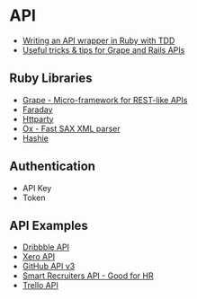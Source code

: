 # API

* [Writing an API wrapper in Ruby with TDD](http://code.tutsplus.com/articles/writing-an-api-wrapper-in-ruby-with-tdd--net-23875)
* [Useful tricks & tips for Grape and Rails APIs](http://codetunes.com/2014/grape-part-II/)

## Ruby Libraries

* [Grape - Micro-framework for REST-like APIs](https://github.com/intridea/grape)
* [Faraday](https://github.com/lostisland/faraday)
* [Httparty](https://github.com/jnunemaker/httparty)
* [Ox - Fast SAX XML parser](https://github.com/ohler55/ox)
* [Hashie](https://github.com/intridea/hashie)


## Authentication

* API Key
* Token

## API Examples

* [Dribbble API](http://dribbble.com/api)
* [Xero API](http://developer.xero.com/documentation/api/)
* [GitHub API v3](http://developer.github.com/v3/)
* [Smart Recruiters API - Good for HR](http://dev.smartrecruiters.com/)
* [Trello API](https://trello.com/docs/)